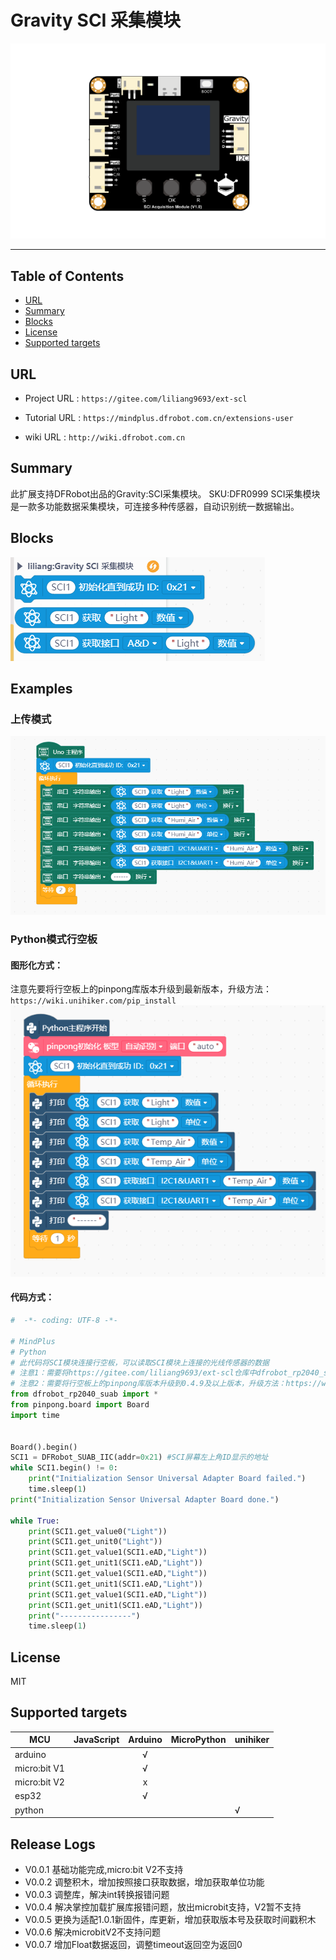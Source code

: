 # Gravity SCI 采集模块


![](./arduinoC/_images/featured.png)

---------------------------------------------------------

## Table of Contents

* [URL](#url)
* [Summary](#summary)
* [Blocks](#blocks)
* [License](#license)
* [Supported targets](#Supportedtargets)

## URL
* Project URL : ```https://gitee.com/liliang9693/ext-scl```

* Tutorial URL : ```https://mindplus.dfrobot.com.cn/extensions-user```

* wiki URL : ```http://wiki.dfrobot.com.cn```



## Summary
此扩展支持DFRobot出品的Gravity:SCI采集模块。
SKU:DFR0999 SCI采集模块是一款多功能数据采集模块，可连接多种传感器，自动识别统一数据输出。

## Blocks

![](./python/_images/blocks.png)



## Examples
### 上传模式
![](./arduinoC/_images/example.png)  
### Python模式行空板
#### 图形化方式：
注意先要将行空板上的pinpong库版本升级到最新版本，升级方法：```https://wiki.unihiker.com/pip_install```  
![](./python/_images/example.png)  
#### 代码方式：

```python
#  -*- coding: UTF-8 -*-

# MindPlus
# Python
# 此代码将SCI模块连接行空板，可以读取SCI模块上连接的光线传感器的数据
# 注意1：需要将https://gitee.com/liliang9693/ext-scl仓库中dfrobot_rp2040_suab.py库文件与本代码一起运行
# 注意2：需要将行空板上的pinpong库版本升级到0.4.9及以上版本，升级方法：https://wiki.unihiker.com/pip_install
from dfrobot_rp2040_suab import *
from pinpong.board import Board
import time


Board().begin()
SCI1 = DFRobot_SUAB_IIC(addr=0x21) #SCI屏幕左上角ID显示的地址
while SCI1.begin() != 0:
    print("Initialization Sensor Universal Adapter Board failed.")
    time.sleep(1)
print("Initialization Sensor Universal Adapter Board done.")

while True:
    print(SCI1.get_value0("Light"))
    print(SCI1.get_unit0("Light"))
    print(SCI1.get_value1(SCI1.eAD,"Light"))
    print(SCI1.get_unit1(SCI1.eAD,"Light"))
    print(SCI1.get_value1(SCI1.eAD,"Light"))
    print(SCI1.get_unit1(SCI1.eAD,"Light"))
    print(SCI1.get_value1(SCI1.eAD,"Light"))
    print(SCI1.get_unit1(SCI1.eAD,"Light"))
    print("----------------")
    time.sleep(1)

```
## License

MIT

## Supported targets

MCU                | JavaScript    | Arduino   | MicroPython    | unihiker
------------------ | :----------: | :----------: | :---------: | -----
arduino        |             |        √      |             | 
micro:bit V1       |             |       √       |             | 
micro:bit V2      |             |       x       |             | 
esp32        |             |        √      |             | 
python        |             |              |             |  √

## Release Logs
* V0.0.1  基础功能完成,micro:bit V2不支持
* V0.0.2  调整积木，增加按照接口获取数据，增加获取单位功能
* V0.0.3  调整库，解决int转换报错问题
* V0.0.4  解决掌控加载扩展库报错问题，放出microbit支持，V2暂不支持
* V0.0.5  更换为适配1.0.1新固件，库更新，增加获取版本号及获取时间戳积木
* V0.0.6  解决microbitV2不支持问题
* V0.0.7  增加Float数据返回，调整timeout返回空为返回0

